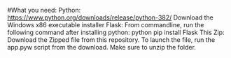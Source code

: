 #What you need:
Python: https://www.python.org/downloads/release/python-382/
  Download the Windows x86 executable installer
Flask: From commandline, run the following command after installing python:
  python pip install Flask
This Zip: Download the Zipped file from this repository. To launch the file, run the app.pyw script from the download.
  Make sure to unzip the folder.
